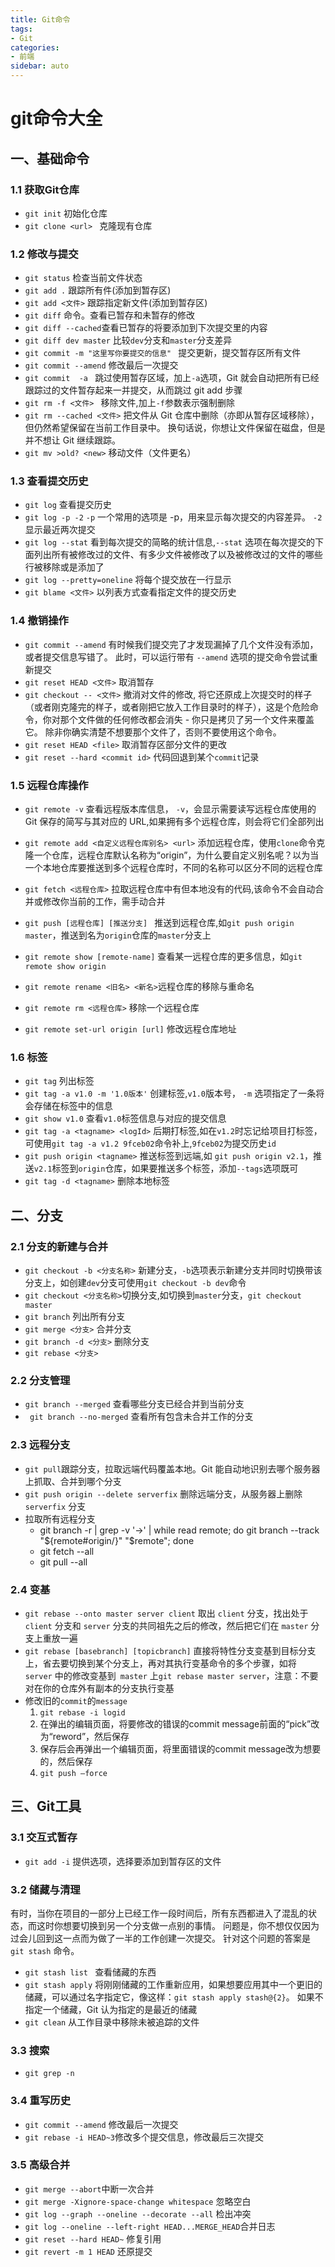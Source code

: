 ```yaml
---
title: Git命令
tags:
- Git
categories:
- 前端
sidebar: auto
---
```


# git命令大全

## 一、基础命令
### 1.1 获取Git仓库
-  `git init` 初始化仓库
-  `git clone <url> ` 克隆现有仓库

### 1.2 修改与提交
- `git status` 检查当前文件状态
- `git add .` 跟踪所有件(添加到暂存区)
- `git add <文件>` 跟踪指定新文件(添加到暂存区)
- `git diff` 命令。查看已暂存和未暂存的修改
- `git diff --cached`查看已暂存的将要添加到下次提交里的内容
- `git diff dev master` 比较`dev`分支和`master`分支差异
- `git commit -m "这里写你要提交的信息" ` 提交更新，提交暂存区所有文件
- `git commit --amend` 修改最后一次提交
- `git commit  -a ` 跳过使用暂存区域，加上`-a`选项，Git 就会自动把所有已经跟踪过的文件暂存起来一并提交，从而跳过 git add 步骤
- `git rm -f <文件> ` 移除文件,加上`-f`参数表示强制删除
- `git rm --cached <文件>` 把文件从 Git 仓库中删除（亦即从暂存区域移除），但仍然希望保留在当前工作目录中。 换句话说，你想让文件保留在磁盘，但是并不想让 Git 继续跟踪。
- `git mv >old? <new>` 移动文件（文件更名）

### 1.3 查看提交历史
- `git log` 查看提交历史
- `git log -p -2` `-p` 一个常用的选项是 -p，用来显示每次提交的内容差异。 `-2`显示最近两次提交
- `git log --stat` 看到每次提交的简略的统计信息,`--stat` 选项在每次提交的下面列出所有被修改过的文件、有多少文件被修改了以及被修改过的文件的哪些行被移除或是添加了
- `git log --pretty=oneline` 将每个提交放在一行显示
- `git blame <文件>` 以列表方式查看指定文件的提交历史

### 1.4 撤销操作
- `git commit --amend` 有时候我们提交完了才发现漏掉了几个文件没有添加，或者提交信息写错了。 此时，可以运行带有 `--amend` 选项的提交命令尝试重新提交
- `git reset HEAD <文件>` 取消暂存
- `git checkout -- <文件>` 撤消对文件的修改, 将它还原成上次提交时的样子（或者刚克隆完的样子，或者刚把它放入工作目录时的样子），这是个危险命令，你对那个文件做的任何修改都会消失 - 你只是拷贝了另一个文件来覆盖它。 除非你确实清楚不想要那个文件了，否则不要使用这个命令。
- `git reset HEAD <file>` 取消暂存区部分文件的更改
- `git reset --hard <commit id>` 代码回退到某个`commit`记录

### 1.5 远程仓库操作
- `git remote -v` 查看远程版本库信息， `-v`，会显示需要读写远程仓库使用的 Git 保存的简写与其对应的 URL,如果拥有多个远程仓库，则会将它们全部列出
- `git remote add <自定义远程仓库别名> <url>` 添加远程仓库，使用`clone`命令克隆一个仓库，远程仓库默认名称为“origin”，为什么要自定义别名呢？以为当一个本地仓库要推送到多个远程仓库时，不同的名称可以区分不同的远程仓库
- `git fetch <远程仓库>` 拉取远程仓库中有但本地没有的代码,该命令不会自动合并或修改你当前的工作，需手动合并
- `git push [远程仓库] [推送分支] ` 推送到远程仓库,如`git push origin master`，推送到名为`origin`仓库的`master`分支上
- `git remote show [remote-name]` 查看某一远程仓库的更多信息，如`git remote show origin`

- `git remote rename <旧名> <新名>`远程仓库的移除与重命名
- `git remote rm <远程仓库>` 移除一个远程仓库
- `git remote set-url origin [url]` 修改远程仓库地址
### 1.6 标签
- `git tag` 列出标签
- `git tag -a v1.0 -m '1.0版本'` 创建标签,`v1.0`版本号， `-m` 选项指定了一条将会存储在标签中的信息
- `git show v1.0` 查看`v1.0`标签信息与对应的提交信息
- `git tag -a <tagname> <logId>` 后期打标签,如在`v1.2`时忘记给项目打标签，可使用`git tag -a v1.2 9fceb02`命令补上,`9fceb02`为提交历史`id`
- `git push origin <tagname>` 推送标签到远端,如 `git push origin v2.1`，推送`v2.1`标签到`origin`仓库，如果要推送多个标签，添加`--tags`选项既可
- `git tag -d <tagname>` 删除本地标签

## 二、分支
### 2.1 分支的新建与合并
- `git checkout -b <分支名称>` 新建分支，`-b`选项表示新建分支并同时切换带该分支上，如创建`dev`分支可使用`git checkout -b dev`命令
- `git checkout <分支名称>`切换分支,如切换到`master`分支，`git checkout master`
- `git branch` 列出所有分支
- `git merge <分支>` 合并分支
- `git branch -d <分支>` 删除分支
- `git rebase <分支>` 

### 2.2 分支管理
- `git branch --merged` 查看哪些分支已经合并到当前分支
- ` git branch --no-merged` 查看所有包含未合并工作的分支

### 2.3 远程分支
- `git pull`跟踪分支，拉取远端代码覆盖本地。Git 能自动地识别去哪个服务器上抓取、合并到哪个分支
- `git push origin --delete serverfix` 删除远端分支，从服务器上删除 `serverfix` 分支
- 拉取所有远程分支
  - git branch -r | grep -v '\->' | while read remote; do git branch --track "${remote#origin/}" "$remote"; done
  - git fetch --all
  - git pull --all


### 2.4 变基
- `git rebase --onto master server client` 取出 `client` 分支，找出处于 `client` 分支和 `server` 分支的共同祖先之后的修改，然后把它们在 `master` 分支上重放一遍
- `git rebase [basebranch] [topicbranch]` 直接将特性分支变基到目标分支上，省去要切换到某个分支上，再对其执行变基命令的多个步骤，如将 `server` 中的修改变基到` master` 上`git rebase master server`，注意：不要对在你的仓库外有副本的分支执行变基
- 修改旧的`commit`的`message`
  1. `git rebase -i logid`
  2. 在弹出的编辑页面，将要修改的错误的commit message前面的“pick”改为“reword”，然后保存
  3. 保存后会再弹出一个编辑页面，将里面错误的commit message改为想要的，然后保存 
  4. `git push –force`

## 三、Git工具
### 3.1 交互式暂存
- `git add -i` 提供选项，选择要添加到暂存区的文件

### 3.2 储藏与清理
有时，当你在项目的一部分上已经工作一段时间后，所有东西都进入了混乱的状态，而这时你想要切换到另一个分支做一点别的事情。 问题是，你不想仅仅因为过会儿回到这一点而为做了一半的工作创建一次提交。 针对这个问题的答案是 `git stash` 命令。
- `git stash list ` 查看储藏的东西
- `git stash apply` 将刚刚储藏的工作重新应用，如果想要应用其中一个更旧的储藏，可以通过名字指定它，像这样：`git stash apply stash@{2}`。 如果不指定一个储藏，Git 认为指定的是最近的储藏
- `git clean` 从工作目录中移除未被追踪的文件

### 3.3 搜索
- `git grep -n` 

### 3.4 重写历史
- `git commit --amend` 修改最后一次提交
- `git rebase -i HEAD~3`修改多个提交信息，修改最后三次提交

### 3.5 高级合并
- `git merge --abort`中断一次合并
- `git merge -Xignore-space-change whitespace` 忽略空白 
- `git log --graph --oneline --decorate --all` 检出冲突
- `git log --oneline --left-right HEAD...MERGE_HEAD`合并日志
- `git reset --hard HEAD~` 修复引用
- `git revert -m 1 HEAD` 还原提交